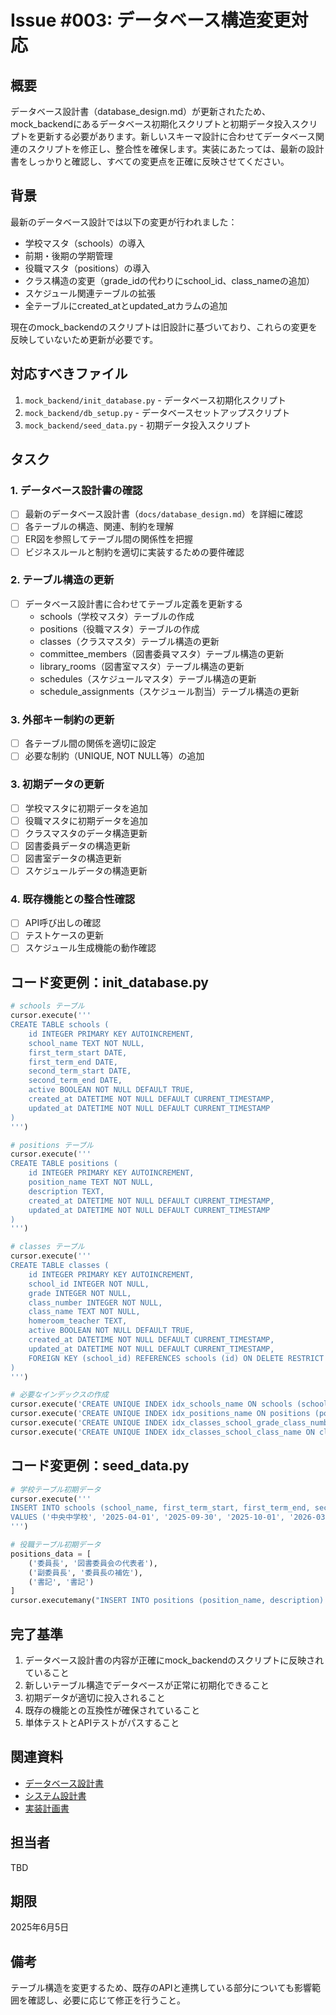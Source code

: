# Issue #003: データベース構造変更対応

## 概要
データベース設計書（database_design.md）が更新されたため、mock_backendにあるデータベース初期化スクリプトと初期データ投入スクリプトを更新する必要があります。新しいスキーマ設計に合わせてデータベース関連のスクリプトを修正し、整合性を確保します。実装にあたっては、最新の設計書をしっかりと確認し、すべての変更点を正確に反映させてください。

## 背景
最新のデータベース設計では以下の変更が行われました：
- 学校マスタ（schools）の導入
- 前期・後期の学期管理
- 役職マスタ（positions）の導入
- クラス構造の変更（grade_idの代わりにschool_id、class_nameの追加）
- スケジュール関連テーブルの拡張
- 全テーブルにcreated_atとupdated_atカラムの追加

現在のmock_backendのスクリプトは旧設計に基づいており、これらの変更を反映していないため更新が必要です。

## 対応すべきファイル
1. `mock_backend/init_database.py` - データベース初期化スクリプト
2. `mock_backend/db_setup.py` - データベースセットアップスクリプト
3. `mock_backend/seed_data.py` - 初期データ投入スクリプト

## タスク

### 1. データベース設計書の確認
- [ ] 最新のデータベース設計書（`docs/database_design.md`）を詳細に確認
- [ ] 各テーブルの構造、関連、制約を理解
- [ ] ER図を参照してテーブル間の関係性を把握
- [ ] ビジネスルールと制約を適切に実装するための要件確認

### 2. テーブル構造の更新
- [ ] データベース設計書に合わせてテーブル定義を更新する
  - schools（学校マスタ）テーブルの作成
  - positions（役職マスタ）テーブルの作成
  - classes（クラスマスタ）テーブル構造の更新
  - committee_members（図書委員マスタ）テーブル構造の更新
  - library_rooms（図書室マスタ）テーブル構造の更新
  - schedules（スケジュールマスタ）テーブル構造の更新
  - schedule_assignments（スケジュール割当）テーブル構造の更新

### 3. 外部キー制約の更新
- [ ] 各テーブル間の関係を適切に設定
- [ ] 必要な制約（UNIQUE, NOT NULL等）の追加

### 3. 初期データの更新
- [ ] 学校マスタに初期データを追加
- [ ] 役職マスタに初期データを追加
- [ ] クラスマスタのデータ構造更新
- [ ] 図書委員データの構造更新
- [ ] 図書室データの構造更新
- [ ] スケジュールデータの構造更新

### 4. 既存機能との整合性確認
- [ ] API呼び出しの確認
- [ ] テストケースの更新
- [ ] スケジュール生成機能の動作確認

## コード変更例：init_database.py

```python
# schools テーブル
cursor.execute('''
CREATE TABLE schools (
    id INTEGER PRIMARY KEY AUTOINCREMENT,
    school_name TEXT NOT NULL,
    first_term_start DATE,
    first_term_end DATE,
    second_term_start DATE,
    second_term_end DATE,
    active BOOLEAN NOT NULL DEFAULT TRUE,
    created_at DATETIME NOT NULL DEFAULT CURRENT_TIMESTAMP,
    updated_at DATETIME NOT NULL DEFAULT CURRENT_TIMESTAMP
)
''')

# positions テーブル
cursor.execute('''
CREATE TABLE positions (
    id INTEGER PRIMARY KEY AUTOINCREMENT,
    position_name TEXT NOT NULL,
    description TEXT,
    created_at DATETIME NOT NULL DEFAULT CURRENT_TIMESTAMP,
    updated_at DATETIME NOT NULL DEFAULT CURRENT_TIMESTAMP
)
''')

# classes テーブル
cursor.execute('''
CREATE TABLE classes (
    id INTEGER PRIMARY KEY AUTOINCREMENT,
    school_id INTEGER NOT NULL,
    grade INTEGER NOT NULL,
    class_number INTEGER NOT NULL,
    class_name TEXT NOT NULL,
    homeroom_teacher TEXT,
    active BOOLEAN NOT NULL DEFAULT TRUE,
    created_at DATETIME NOT NULL DEFAULT CURRENT_TIMESTAMP,
    updated_at DATETIME NOT NULL DEFAULT CURRENT_TIMESTAMP,
    FOREIGN KEY (school_id) REFERENCES schools (id) ON DELETE RESTRICT
)
''')

# 必要なインデックスの作成
cursor.execute('CREATE UNIQUE INDEX idx_schools_name ON schools (school_name)')
cursor.execute('CREATE UNIQUE INDEX idx_positions_name ON positions (position_name)')
cursor.execute('CREATE UNIQUE INDEX idx_classes_school_grade_class_number ON classes (school_id, grade, class_number)')
cursor.execute('CREATE UNIQUE INDEX idx_classes_school_class_name ON classes (school_id, class_name)')
```

## コード変更例：seed_data.py

```python
# 学校テーブル初期データ
cursor.execute('''
INSERT INTO schools (school_name, first_term_start, first_term_end, second_term_start, second_term_end)
VALUES ('中央中学校', '2025-04-01', '2025-09-30', '2025-10-01', '2026-03-31')
''')

# 役職テーブル初期データ
positions_data = [
    ('委員長', '図書委員会の代表者'),
    ('副委員長', '委員長の補佐'),
    ('書記', '書記')
]
cursor.executemany("INSERT INTO positions (position_name, description) VALUES (?, ?)", positions_data)
```

## 完了基準
1. データベース設計書の内容が正確にmock_backendのスクリプトに反映されていること
2. 新しいテーブル構造でデータベースが正常に初期化できること
3. 初期データが適切に投入されること
4. 既存の機能との互換性が確保されていること
5. 単体テストとAPIテストがパスすること

## 関連資料
- [データベース設計書](../docs/database_design.md)
- [システム設計書](../docs/system_design.md)
- [実装計画書](../docs/implementation_plan.md)

## 担当者
TBD

## 期限
2025年6月5日

## 備考
テーブル構造を変更するため、既存のAPIと連携している部分についても影響範囲を確認し、必要に応じて修正を行うこと。
